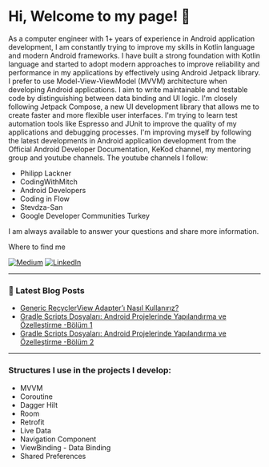 # Hi, Welcome to my page! 👋

As a computer engineer with 1+ years of experience in Android application development, I am constantly trying to improve my skills in Kotlin language and modern Android frameworks. I have built a strong foundation with Kotlin language and started to adopt modern approaches to improve reliability and performance in my applications by effectively using Android Jetpack library. I prefer to use Model-View-ViewModel (MVVM) architecture when developing Android applications. I aim to write maintainable and testable code by distinguishing between data binding and UI logic. I'm closely following Jetpack Compose, a new UI development library that allows me to create faster and more flexible user interfaces. I'm trying to learn test automation tools like Espresso and JUnit to improve the quality of my applications and debugging processes. I'm improving myself by following the latest developments in Android application development from the Official Android Developer Documentation, KeKod channel, my mentoring group and youtube channels.
The youtube channels I follow:

- Philipp Lackner 
- CodingWithMitch
- Android Developers
- Coding in Flow
- Stevdza-San
- Google Developer Communities Turkey

I am always available to answer your questions and share more information.

Where to find me

[![Medium](https://img.shields.io/badge/Medium-12100E?style=for-the-badge&logo=medium&logoColor=white&link=link)](https://medium.com/@beyzaakkuzu) 
[![LinkedIn](https://img.shields.io/badge/linkedin-%230077B5.svg?style=for-the-badge&logo=linkedin&logoColor=white&link=link)](https://www.linkedin.com/in/beyzanur-akkuzu)

--------

### 📕 Latest Blog Posts
- [Generic RecyclerView Adapter’ı Nasıl Kullanırız?](https://medium.com/@beyzaakkuzu/generic-recyclerviewadapter%C4%B1-nas%C4%B1l-kullan%C4%B1r%C4%B1z-1602d74ff15) 
- [Gradle Scripts Dosyaları: Android Projelerinde Yapılandırma ve Özelleştirme -Bölüm 1](https://medium.com/@beyzaakkuzu/gradle-scripts-dosyalar%C4%B1-android-projelerinde-yap%C4%B1land%C4%B1rma-ve-%C3%B6zelle%C5%9Ftirme-b%C3%B6l%C3%BCm-1-28bb7cd25070)
- [Gradle Scripts Dosyaları: Android Projelerinde Yapılandırma ve Özelleştirme -Bölüm 2](https://medium.com/@beyzaakkuzu/gradle-scripts-dosyalar%C4%B1-android-projelerinde-yap%C4%B1land%C4%B1rma-ve-%C3%B6zelle%C5%9Ftirme-b%C3%B6l%C3%BCm-2-c43be4cb7873)
-----------
### Structures I use in the projects I develop:
- MVVM
- Coroutine
- Dagger Hilt
- Room
- Retrofit
- Live Data
- Navigation Component
- ViewBinding - Data Binding
- Shared Preferences
